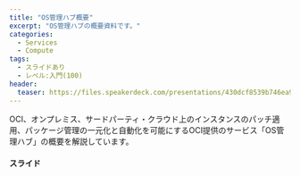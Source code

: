 ```yaml
---
title: "OS管理ハブ概要"
excerpt: "OS管理ハブの概要資料です。"
categories:
  - Services
  - Compute
tags:
  - スライドあり
  - レベル:入門(100)
header:
  teaser: https://files.speakerdeck.com/presentations/430dcf8539b746ea94a010c17780a663/slide_0.jpg
---
```


OCI、オンプレミス、サードパーティ・クラウド上のインスタンスのパッチ適用、パッケージ管理の一元化と自動化を可能にするOCI提供のサービス「OS管理ハブ」の概要を解説しています。

#### スライド

<div style="max-width:768px">
<!-- Speakerdeckから Embeded リンクを取得して貼り付け (ここから) -->

<script defer class="speakerdeck-embed" data-id="430dcf8539b746ea94a010c17780a663" data-ratio="1.7777777777777777" src="//speakerdeck.com/assets/embed.js"></script>

<!-- Speakerdeckから Embeded リンクを取得して貼り付け (ここまで) -->

</div>